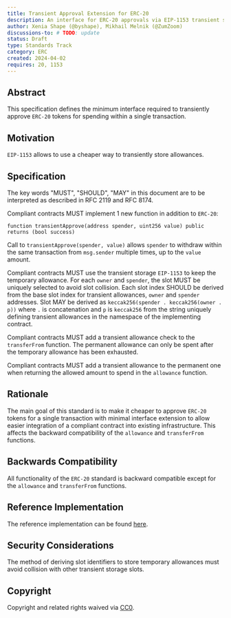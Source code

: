 ```yaml
---
title: Transient Approval Extension for ERC-20
description: An interface for ERC-20 approvals via EIP-1153 transient storage
author: Xenia Shape (@byshape), Mikhail Melnik (@ZumZoom)
discussions-to: # TODO: update
status: Draft
type: Standards Track
category: ERC
created: 2024-04-02
requires: 20, 1153
---
```


## Abstract

This specification defines the minimum interface required to transiently approve `ERC-20` tokens for spending within a single transaction.

## Motivation

`EIP-1153` allows to use a cheaper way to transiently store allowances.

## Specification

The key words "MUST", "SHOULD", "MAY" in this document are to be interpreted as described in RFC 2119 and RFC 8174.

Compliant contracts MUST implement 1 new function in addition to `ERC-20`:
```solidity
function transientApprove(address spender, uint256 value) public returns (bool success)
```
Call to `transientApprove(spender, value)` allows `spender` to withdraw within the same transaction from `msg.sender` multiple times, up to the `value` amount.

Compliant contracts MUST use the transient storage `EIP-1153` to keep the temporary allowance. For each `owner` and `spender`, the slot MUST be uniquely selected to avoid slot collision. Each slot index SHOULD be derived from the base slot index for transient allowances, `owner` and `spender` addresses. Slot MAY be derived as `keccak256(spender . keccak256(owner . p))` where `.` is concatenation and `p` is `keccak256` from the string uniquely defining transient allowances in the namespace of the implementing contract.

Compliant contracts MUST add a transient allowance check to the `transferFrom` function. The permanent allowance can only be spent after the temporary allowance has been exhausted.

Compliant contracts MUST add a transient allowance to the permanent one when returning the allowed amount to spend in the `allowance` function.

## Rationale

The main goal of this standard is to make it cheaper to approve `ERC-20` tokens for a single transaction with minimal interface extension to allow easier integration of a compliant contract into existing infrastructure. This affects the backward compatibility of the `allowance` and `transferFrom` functions.

## Backwards Compatibility

All functionality of the `ERC-20` standard is backward compatible except for the `allowance` and `transferFrom` functions.

## Reference Implementation

The reference implementation can be found [here](https://github.com/byshape/transient-token/blob/main/contracts/TransientToken.sol).

## Security Considerations

The method of deriving slot identifiers to store temporary allowances must avoid collision with other transient storage slots.

## Copyright

Copyright and related rights waived via [CC0](../LICENSE.md).